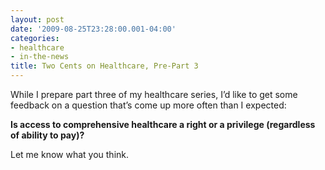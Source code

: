 ```yaml
---
layout: post
date: '2009-08-25T23:28:00.001-04:00'
categories:
- healthcare
- in-the-news
title: Two Cents on Healthcare, Pre-Part 3
---
```


While I prepare part three of my healthcare series, I’d like to get some feedback on a question that’s come up more often than I expected:

**Is access to comprehensive healthcare a right or a privilege (regardless of ability to pay)?**

Let me know what you think.